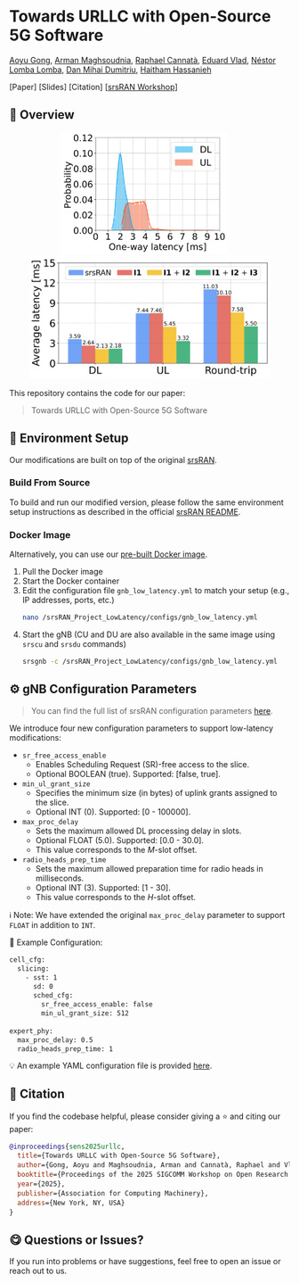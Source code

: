 # Towards URLLC with Open-Source 5G Software

[Aoyu Gong](https://aygong.com/), [Arman Maghsoudnia](https://people.epfl.ch/arman.maghsoudnia), [Raphael Cannatà](https://www.raphaelcannata.com/), [Eduard Vlad](https://evlad.de/), [Néstor Lomba Lomba](https://www.linkedin.com/in/nlomba), [Dan Mihai Dumitriu](https://www.linkedin.com/in/dmdumitriu), [Haitham Hassanieh](https://people.epfl.ch/haitham.alhassanieh?lang=en)

[Paper] [Slides] [Citation] [[srsRAN Workshop](https://www.youtube.com/watch?v=o88ti2lHDuY)]

## 🧭 Overview

<div align="center">
  <p>
    <img src="assets/sr_free_distribution.png" height="220"/> &nbsp;&nbsp;&nbsp;&nbsp;
    <img src="assets/mean_latency_bar.png" height="220"/>
  </p>
</div>

This repository contains the code for our paper: 
> Towards URLLC with Open-Source 5G Software


## 🔧 Environment Setup

Our modifications are built on top of the original [srsRAN](https://github.com/srsran/srsRAN_Project).  
### Build From Source
To build and run our modified version, please follow the same environment setup instructions as described in the official [srsRAN README](/srsRAN_README.md).

### Docker Image
Alternatively, you can use our [pre-built Docker image](https://hub.docker.com/r/sensepfl/srs-gnb-low-latency).
1. Pull the Docker image
1. Start the Docker container
1. Edit the configuration file `gnb_low_latency.yml` to match your setup (e.g., IP addresses, ports, etc.) 
   ```bash
   nano /srsRAN_Project_LowLatency/configs/gnb_low_latency.yml
   ```
1. Start the gNB (CU and DU are also available in the same image using `srscu` and `srsdu` commands)
    ```bash
    srsgnb -c /srsRAN_Project_LowLatency/configs/gnb_low_latency.yml
    ```

## ⚙️ gNB Configuration Parameters

> You can find the full list of srsRAN configuration parameters [here](https://docs.srsran.com/projects/project/en/latest/user_manuals/source/config_ref.html).

We introduce four new configuration parameters to support low-latency modifications:

- `sr_free_access_enable`
    - Enables Scheduling Request (SR)-free access to the slice. 
    - Optional BOOLEAN (true). Supported: [false, true].
- `min_ul_grant_size`
    - Specifies the minimum size (in bytes) of uplink grants assigned to the slice.
    - Optional INT (0). Supported: [0 - 100000].
- `max_proc_delay`
    - Sets the maximum allowed DL processing delay in slots.
    - Optional FLOAT (5.0). Supported: [0.0 - 30.0].
    - This value corresponds to the $M$-slot offset.
- `radio_heads_prep_time`
    - Sets the maximum allowed preparation time for radio heads in milliseconds.
    - Optional INT (3). Supported: [1 - 30].
    - This value corresponds to the $H$-slot offset.

ℹ️ Note: We have extended the original `max_proc_delay` parameter to support `FLOAT` in addition to `INT`.

🧾 Example Configuration:

```
cell_cfg:
  slicing:
    - sst: 1
      sd: 0
      sched_cfg:
        sr_free_access_enable: false
        min_ul_grant_size: 512

expert_phy:
  max_proc_delay: 0.5
  radio_heads_prep_time: 1
```

💡 An example YAML configuration file is provided [here](/configs/gnb_low_latency.yml).


## 📄 Citation

If you find the codebase helpful, please consider giving a ⭐ and citing our paper:
```bibtex
@inproceedings{sens2025urllc,
  title={Towards URLLC with Open-Source 5G Software},
  author={Gong, Aoyu and Maghsoudnia, Arman and Cannatà, Raphael and Vlad, Eduard and Lomba Lomba, Néstor and Dumitriu, Dan Mihai and Hassanieh, Haitham},
  booktitle={Proceedings of the 2025 SIGCOMM Workshop on Open Research Infrastructures and Toolkits for 6G (OpenRIT6G '25)},
  year={2025},
  publisher={Association for Computing Machinery},
  address={New York, NY, USA}
}
```


## 😋 Questions or Issues?

If you run into problems or have suggestions, feel free to open an issue or reach out to us.
